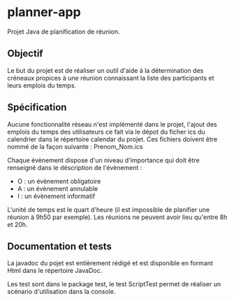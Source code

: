 # planner-app

Projet Java de planification de réunion.

## Objectif

Le but du projet est de réaliser un outil d'aide à la détermination des créneaux propices à une réunion connaissant la liste des participants et leurs emplois du temps.

## Spécification

Aucune fonctionnalité réseau n'est implémenté dans le projet, l'ajout des emplois du temps des utilisateurs ce fait via le dépot du ficher ics du calendrier dans le répertoire calendar du projet.
Ces fichiers doivent être nommé de la façon suivante : Prenom_Nom.ics

Chaque évènement dispose d'un niveau d'importance qui doit être renseigné dans le déscription de l'évènement :

* O : un évènement obligatoire
* A : un évènement annulable
* I : un évènement informatif

L'unité de temps est le quart d'heure (il est impossible de planifier une réunion à 9h50 par exemple). Les réunions ne peuvent avoir lieu qu'entre 8h et 20h.

## Documentation et tests

La javadoc du pojet est entièrement rédigé et est disponible en formant Html dans le répertoire JavaDoc.

Les test sont dans le package test, le test ScriptTest permet de réaliser un scénario d'utilisation dans la console.
